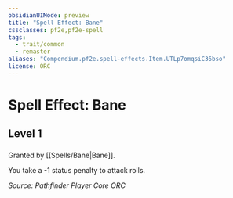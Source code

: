 ```yaml
---
obsidianUIMode: preview
title: "Spell Effect: Bane"
cssclasses: pf2e,pf2e-spell
tags:
  - trait/common
  - remaster
aliases: "Compendium.pf2e.spell-effects.Item.UTLp7omqsiC36bso"
license: ORC
---
```

# Spell Effect: Bane
## Level 1
### 






Granted by [[Spells/Bane|Bane]].

You take a -1 status penalty to attack rolls.

*Source: Pathfinder Player Core*
*ORC*